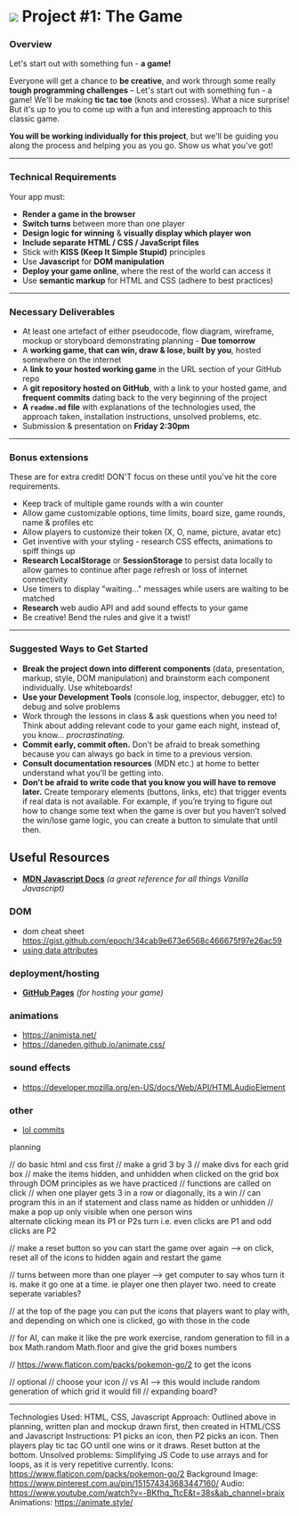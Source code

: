 # ![](https://ga-dash.s3.amazonaws.com/production/assets/logo-9f88ae6c9c3871690e33280fcf557f33.png) Project #1: The Game

### Overview

Let's start out with something fun - **a game!**

Everyone will get a chance to **be creative**, and work through some really **tough programming challenges** – Let's start out with something fun - a game! We'll be making **tic tac toe** (knots and crosses). What a nice surprise! But it's up to you to come up with a fun and interesting approach to this classic game. 

**You will be working individually for this project**, but we'll be guiding you along the process and helping you as you go. Show us what you've got!

---

### Technical Requirements

Your app must:

* **Render a game in the browser**
* **Switch turns** between more than one player
* **Design logic for winning** & **visually display which player won**
* **Include separate HTML / CSS / JavaScript files**
* Stick with **KISS (Keep It Simple Stupid)** principles
* Use **Javascript** for **DOM manipulation**
* **Deploy your game online**, where the rest of the world can access it
* Use **semantic markup** for HTML and CSS (adhere to best practices)

---

### Necessary Deliverables


* At least one artefact of either pseudocode, flow diagram, wireframe, mockup or storyboard demonstrating planning - **Due tomorrow** 
* A **working game, that can win, draw & lose, built by you**, hosted somewhere on the internet
* A **link to your hosted working game** in the URL section of your GitHub repo
* A **git repository hosted on GitHub**, with a link to your hosted game, and **frequent commits** dating back to the very beginning of the project
* **A ``readme.md`` file** with explanations of the technologies used, the approach taken, installation instructions, unsolved problems, etc.
* Submission & presentation on **Friday 2:30pm**

---

### Bonus extensions

These are for extra credit! DON'T focus on these until you've hit the core requirements.

* Keep track of multiple game rounds with a win counter
* Allow game customizable options, time limits, board size, game rounds, name & profiles etc  
* Allow players to customize their token (X, O, name, picture, avatar etc)
* Get inventive with your styling - research CSS effects, animations to spiff things up
* **Research** **LocalStorage** or **SessionStorage** to persist data locally to allow games to continue after page refresh or loss of internet connectivity
* Use timers to display "waiting..." messages while users are waiting to be matched
* **Research** web audio API and add sound effects to your game
* Be creative! Bend the rules and give it a twist!


---

### Suggested Ways to Get Started

* **Break the project down into different components** (data, presentation, markup, style, DOM manipulation) and brainstorm each component individually. Use whiteboards!
* **Use your Development Tools** (console.log, inspector, debugger, etc) to debug and solve problems
* Work through the lessons in class & ask questions when you need to! Think about adding relevant code to your game each night, instead of, you know... _procrastinating_.
* **Commit early, commit often.** Don’t be afraid to break something because you can always go back in time to a previous version.
* **Consult documentation resources** (MDN etc.) at home to better understand what you’ll be getting into.
* **Don’t be afraid to write code that you know you will have to remove later.** Create temporary elements (buttons, links, etc) that trigger events if real data is not available. For example, if you’re trying to figure out how to change some text when the game is over but you haven’t solved the win/lose game logic, you can create a button to simulate that until then.


## Useful Resources

* **[MDN Javascript Docs](https://developer.mozilla.org/en-US/docs/Web/JavaScript)** _(a great reference for all things Vanilla Javascript)_

### DOM
* dom cheat sheet https://gist.github.com/epoch/34cab9e673e6568c466675f97e26ac59
* [using data attributes](https://developer.mozilla.org/en-US/docs/Learn/HTML/Howto/Use_data_attributes) 

### deployment/hosting

* **[GitHub Pages](https://pages.github.com)** _(for hosting your game)_

### animations

* https://animista.net/
* https://daneden.github.io/animate.css/

### sound effects

* https://developer.mozilla.org/en-US/docs/Web/API/HTMLAudioElement

### other
* [lol commits](https://lolcommits.github.io/)

planning 

// do basic html and css first 
// make a grid 3 by 3 
// make divs for each grid box 
// make the items hidden, and unhidden when clicked on the grid box through DOM principles as we have practiced
// functions are called on click 
// when one player gets 3 in a row or diagonally, its a win 
    // can program this in an if statement and class name as hidden or unhidden 
// make a pop up only visible when one person wins  
alternate clicking mean its P1 or P2s turn i.e. even clicks are P1 and odd clicks are P2

// make a reset button so you can start the game over again --> on click, reset all of the icons to hidden again and restart the game 

// turns between more than one player --> get computer to say whos turn it is. make it go one at a time. ie player one then player two. need to create seperate variables? 

// at the top of the page you can put the icons that players want to play with, and depending on which one is clicked, go with those in the code 

// for AI, can make it like the pre work exercise, random generation to fill in a box Math.random Math.floor and give the grid boxes numbers 

// https://www.flaticon.com/packs/pokemon-go/2 to get the icons 

// optional 
    // choose your icon
    // vs AI --> this would include random generation of which grid it would fill
    // expanding board? 

* * *

Technologies Used: HTML, CSS, Javascript
Approach: Outlined above in planning, written plan and mockup drawn first, then created in HTML/CSS and Javascript
Instructions: P1 picks an icon, then P2 picks an icon. Then players play tic tac GO until one wins or it draws. Reset button at the bottom.
Unsolved problems: Simplifying JS Code to use arrays and for loops, as it is very repetitive currently. 
Icons: https://www.flaticon.com/packs/pokemon-go/2
Background Image: https://www.pinterest.com.au/pin/151574343683447160/
Audio: https://www.youtube.com/watch?v=-BKfhq_TtcE&t=38s&ab_channel=braix
Animations: https://animate.style/


